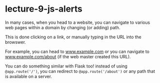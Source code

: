 # lecture-9-js-alerts 

In many cases, when you head to a website, you can navigate to various web pages within a domain by changing (or adding) path. 

This is done clicking on a link, or manually typing in the URL into the browswer.

For example, you can head to www.example.com or you can navigate to www.example.com/about (if the web master created this URL).

You can do something similar with Flask too! instead of using `@app.route('/')`, you can redirect to `@app.route('/about')` or any path that is available on a server.